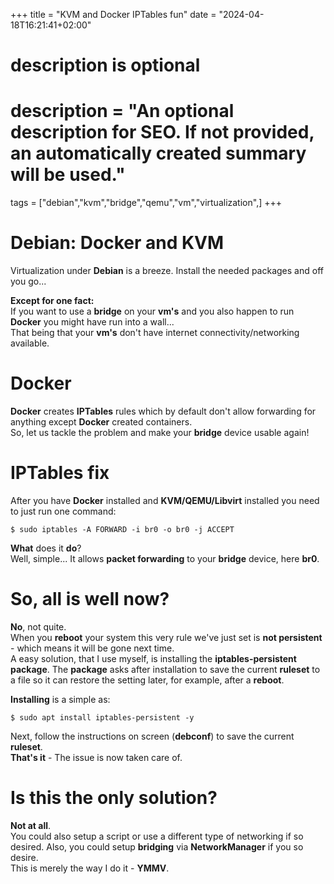 +++
title = "KVM and Docker IPTables fun"
date = "2024-04-18T16:21:41+02:00"

#
# description is optional
#
# description = "An optional description for SEO. If not provided, an automatically created summary will be used."

tags = ["debian","kvm","bridge","qemu","vm","virtualization",]
+++

# Debian: Docker and KVM
Virtualization under **Debian** is a breeze. Install the needed packages and off you go...

**Except for one fact:**   
If you want to use a **bridge** on your **vm's** and you also happen to run **Docker** you might have run into a wall...   
That being that your **vm's** don't have internet connectivity/networking available.

# Docker
**Docker** creates **IPTables** rules which by default don't allow forwarding for anything except **Docker** created containers.   
So, let us tackle the problem and make your **bridge** device usable again!

# IPTables fix
After you have **Docker** installed and **KVM/QEMU/Libvirt** installed you need to just run one command:

```shell
$ sudo iptables -A FORWARD -i br0 -o br0 -j ACCEPT
```

**What** does it **do**?   
Well, simple...
It allows **packet forwarding** to your **bridge** device, here **br0**.

# So, all is well now?
**No**, not quite.   
When you **reboot** your system this very rule we've just set is **not persistent** - which means it will be gone next time.      
A easy solution, that I use myself, is installing the **iptables-persistent** **package**. The **package** asks after installation to save the current **ruleset** to a file so it can restore the setting later, for example, after a **reboot**.   

**Installing** is a simple as:

```shell
$ sudo apt install iptables-persistent -y
```

Next, follow the instructions on screen (**debconf**) to save the current **ruleset**.   
**That's it** - The issue is now taken care of.

# Is this the only solution?
**Not at all**.   
You could also setup a script or use a different type of networking if so desired. Also, you could setup **bridging** via **NetworkManager** if you so desire.   
This is merely the way I do it - **YMMV**.